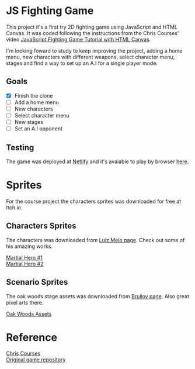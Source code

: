 # JS Fighting Game
This project it's a first try 2D fighting game using JavaScript and HTML Canvas. It was coded following the instructions from the Chris Courses' video [JavaScript Fighting Game Tutorial with HTML Canvas](https://www.youtube.com/watch?v=vyqbNFMDRGQ).

I'm looking foward to study to keep improving the project, adding a home menu, new characters with different weapons, select character menu, stages and find a way to set up an A.I for a single player mode.

## Goals
- [x] Finish the clone
- [ ] Add a home menu
- [ ] New characters
- [ ] Select character menu
- [ ] New stages
- [ ] Set an A.I opponent

## Testing
The game was deployed at [Netlify](https://www.netlify.com/) and it's avaiable to play by browser [here](https://celadon-semolina-9c8aa5.netlify.app/).

# Sprites
 For the course project the characters sprites was downloaded for free at Itch.io.

 ## Characters Sprites
 The characters was downloaded from [Luiz Melo page](https://luizmelo.itch.io/). Check out some of his amazing works.

 [Martial Hero #1](https://luizmelo.itch.io/martial-hero)  
 [Martial Hero #2](https://luizmelo.itch.io/martial-hero-2)

 ## Scenario Sprites
 The oak woods stage assets was downloaded from [Brullov page](https://brullov.itch.io/). Also great pixel arts there.

 [Oak Woods Assets](https://brullov.itch.io/oak-woods)

# Reference
 [Chris Courses](https://www.youtube.com/c/ChrisCourses)  
 [Original game repository](https://github.com/chriscourses/fighting-game)

